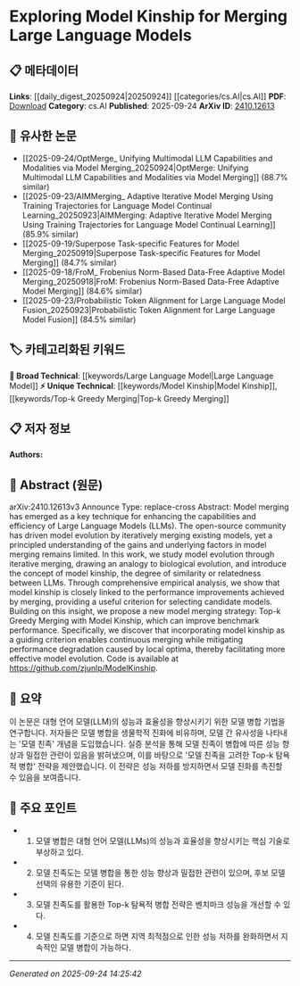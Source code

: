 <!-- KEYWORD_LINKING_METADATA:
{
  "processed_timestamp": "2025-09-24T14:25:42.771897",
  "vocabulary_version": "1.0",
  "selected_keywords": [
    "Large Language Model",
    "Model Kinship",
    "Top-k Greedy Merging"
  ],
  "rejected_keywords": [],
  "similarity_scores": {
    "Large Language Model": 0.85,
    "Model Kinship": 0.78,
    "Top-k Greedy Merging": 0.77
  },
  "extraction_method": "AI_prompt_based",
  "budget_applied": true,
  "candidates_json": {
    "candidates": [
      {
        "surface": "Large Language Models",
        "canonical": "Large Language Model",
        "aliases": [
          "LLMs"
        ],
        "category": "broad_technical",
        "rationale": "Central to the paper's focus on model merging and evolution.",
        "novelty_score": 0.3,
        "connectivity_score": 0.9,
        "specificity_score": 0.7,
        "link_intent_score": 0.85
      },
      {
        "surface": "Model Kinship",
        "canonical": "Model Kinship",
        "aliases": [
          "Model Relatedness"
        ],
        "category": "unique_technical",
        "rationale": "Introduces a novel concept for evaluating model similarity in the context of merging.",
        "novelty_score": 0.75,
        "connectivity_score": 0.65,
        "specificity_score": 0.8,
        "link_intent_score": 0.78
      },
      {
        "surface": "Top-k Greedy Merging",
        "canonical": "Top-k Greedy Merging",
        "aliases": [
          "Greedy Merging"
        ],
        "category": "unique_technical",
        "rationale": "Describes a specific strategy proposed in the paper for model merging.",
        "novelty_score": 0.7,
        "connectivity_score": 0.6,
        "specificity_score": 0.85,
        "link_intent_score": 0.77
      }
    ],
    "ban_list_suggestions": [
      "model evolution",
      "performance improvements",
      "benchmark performance"
    ]
  },
  "decisions": [
    {
      "candidate_surface": "Large Language Models",
      "resolved_canonical": "Large Language Model",
      "decision": "linked",
      "scores": {
        "novelty": 0.3,
        "connectivity": 0.9,
        "specificity": 0.7,
        "link_intent": 0.85
      }
    },
    {
      "candidate_surface": "Model Kinship",
      "resolved_canonical": "Model Kinship",
      "decision": "linked",
      "scores": {
        "novelty": 0.75,
        "connectivity": 0.65,
        "specificity": 0.8,
        "link_intent": 0.78
      }
    },
    {
      "candidate_surface": "Top-k Greedy Merging",
      "resolved_canonical": "Top-k Greedy Merging",
      "decision": "linked",
      "scores": {
        "novelty": 0.7,
        "connectivity": 0.6,
        "specificity": 0.85,
        "link_intent": 0.77
      }
    }
  ]
}
-->

# Exploring Model Kinship for Merging Large Language Models

## 📋 메타데이터

**Links**: [[daily_digest_20250924|20250924]] [[categories/cs.AI|cs.AI]]
**PDF**: [Download](https://arxiv.org/pdf/2410.12613.pdf)
**Category**: cs.AI
**Published**: 2025-09-24
**ArXiv ID**: [2410.12613](https://arxiv.org/abs/2410.12613)

## 🔗 유사한 논문
- [[2025-09-24/OptMerge_ Unifying Multimodal LLM Capabilities and Modalities via Model Merging_20250924|OptMerge: Unifying Multimodal LLM Capabilities and Modalities via Model Merging]] (88.7% similar)
- [[2025-09-23/AIMMerging_ Adaptive Iterative Model Merging Using Training Trajectories for Language Model Continual Learning_20250923|AIMMerging: Adaptive Iterative Model Merging Using Training Trajectories for Language Model Continual Learning]] (85.9% similar)
- [[2025-09-19/Superpose Task-specific Features for Model Merging_20250919|Superpose Task-specific Features for Model Merging]] (84.7% similar)
- [[2025-09-18/FroM_ Frobenius Norm-Based Data-Free Adaptive Model Merging_20250918|FroM: Frobenius Norm-Based Data-Free Adaptive Model Merging]] (84.6% similar)
- [[2025-09-23/Probabilistic Token Alignment for Large Language Model Fusion_20250923|Probabilistic Token Alignment for Large Language Model Fusion]] (84.5% similar)

## 🏷️ 카테고리화된 키워드
**🧠 Broad Technical**: [[keywords/Large Language Model|Large Language Model]]
**⚡ Unique Technical**: [[keywords/Model Kinship|Model Kinship]], [[keywords/Top-k Greedy Merging|Top-k Greedy Merging]]

## 📋 저자 정보

**Authors:** 

## 📄 Abstract (원문)

arXiv:2410.12613v3 Announce Type: replace-cross 
Abstract: Model merging has emerged as a key technique for enhancing the capabilities and efficiency of Large Language Models (LLMs). The open-source community has driven model evolution by iteratively merging existing models, yet a principled understanding of the gains and underlying factors in model merging remains limited. In this work, we study model evolution through iterative merging, drawing an analogy to biological evolution, and introduce the concept of model kinship, the degree of similarity or relatedness between LLMs. Through comprehensive empirical analysis, we show that model kinship is closely linked to the performance improvements achieved by merging, providing a useful criterion for selecting candidate models. Building on this insight, we propose a new model merging strategy: Top-k Greedy Merging with Model Kinship, which can improve benchmark performance. Specifically, we discover that incorporating model kinship as a guiding criterion enables continuous merging while mitigating performance degradation caused by local optima, thereby facilitating more effective model evolution. Code is available at https://github.com/zjunlp/ModelKinship.

## 📝 요약

이 논문은 대형 언어 모델(LLM)의 성능과 효율성을 향상시키기 위한 모델 병합 기법을 연구합니다. 저자들은 모델 병합을 생물학적 진화에 비유하며, 모델 간 유사성을 나타내는 '모델 친족' 개념을 도입했습니다. 실증 분석을 통해 모델 친족이 병합에 따른 성능 향상과 밀접한 관련이 있음을 밝혀냈으며, 이를 바탕으로 '모델 친족을 고려한 Top-k 탐욕적 병합' 전략을 제안했습니다. 이 전략은 성능 저하를 방지하면서 모델 진화를 촉진할 수 있음을 보여줍니다.

## 🎯 주요 포인트

- 1. 모델 병합은 대형 언어 모델(LLMs)의 성능과 효율성을 향상시키는 핵심 기술로 부상하고 있다.
- 2. 모델 친족도는 모델 병합을 통한 성능 향상과 밀접한 관련이 있으며, 후보 모델 선택의 유용한 기준이 된다.
- 3. 모델 친족도를 활용한 Top-k 탐욕적 병합 전략은 벤치마크 성능을 개선할 수 있다.
- 4. 모델 친족도를 기준으로 하면 지역 최적점으로 인한 성능 저하를 완화하면서 지속적인 모델 병합이 가능하다.


---

*Generated on 2025-09-24 14:25:42*